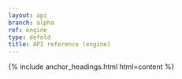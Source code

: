 ```yaml
---
layout: api
branch: alpha
ref: engine
type: defold
title: API reference (engine)
---
```

{% include anchor_headings.html html=content %}